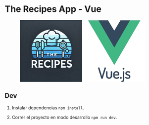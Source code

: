 # The Recipes App - Vue

<p align="center">
  <a href="#" target="blank"><img src="./public/the-recipes-logo.png" width="200" alt="The Recipes Logo" /></a>
  <a href="https://vuejs.org/" target="blank"><img src="./public/vue-logo.png" width="200" /></a>
</p>

## Dev

1. Instalar dependencias `npm install`.

2. Correr el proyecto en modo desarrollo `npm run dev`.
